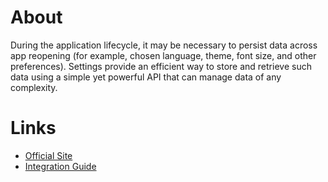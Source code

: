 # About

During the application lifecycle, it may be necessary to persist data across app reopening (for example, chosen language, theme, font size, and other preferences).
 Settings provide an efficient way to store and retrieve such data using a simple yet powerful API that can manage data of any complexity.

# Links

- [Official Site](https://github.com/russhwolf/multiplatform-settings)
- [Integration Guide](https://github.com/russhwolf/multiplatform-settings?tab=readme-ov-file#no-arg-module)
